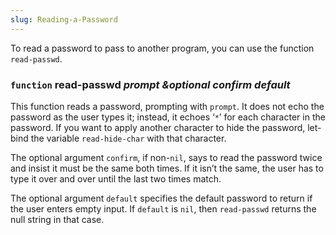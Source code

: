 ```yaml
---
slug: Reading-a-Password
---
```


To read a password to pass to another program, you can use the function `read-passwd`.

### <span className="tag function">`function`</span> **read-passwd** *prompt \&optional confirm default*

This function reads a password, prompting with `prompt`. It does not echo the password as the user types it; instead, it echoes ‘`*`’ for each character in the password. If you want to apply another character to hide the password, let-bind the variable `read-hide-char` with that character.

The optional argument `confirm`, if non-`nil`, says to read the password twice and insist it must be the same both times. If it isn’t the same, the user has to type it over and over until the last two times match.

The optional argument `default` specifies the default password to return if the user enters empty input. If `default` is `nil`, then `read-passwd` returns the null string in that case.
